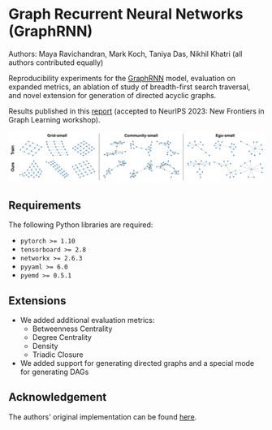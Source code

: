# Graph Recurrent Neural Networks (GraphRNN)

Authors: Maya Ravichandran, Mark Koch, Taniya Das, Nikhil Khatri (all authors contributed equally)

Reproducibility experiments for the [GraphRNN](https://arxiv.org/abs/1802.08773) model, evaluation on expanded metrics, an ablation of study of breadth-first search traversal, and novel extension for generation of directed acyclic graphs.

Results published in this [report](https://arxiv.org/abs/2307.14109) (accepted to NeurIPS 2023: New Frontiers in Graph Learning workshop).

![](figures/graphs.png)

## Requirements
The following Python libraries are required:
- `pytorch >= 1.10`
- `tensorboard >= 2.8`
- `networkx >= 2.6.3`
- `pyyaml >= 6.0`
- `pyemd >= 0.5.1`

## Extensions

- We added additional evaluation metrics:
  - Betweenness Centrality
  - Degree Centrality
  - Density
  - Triadic Closure
- We added support for generating directed graphs and a special mode for generating DAGs

## Acknowledgement
The authors' original implementation can be found [here](https://github.com/snap-stanford/GraphRNN).
